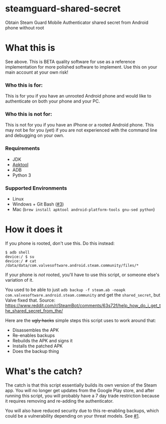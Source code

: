 # steamguard-shared-secret
Obtain Steam Guard Mobile Authenticator shared secret from Android phone without root

# What this is
See above. This is BETA quality software for use as a reference implementation for more polished software to implement.
Use this on your main account at your own risk!

### Who this is for:
This is for you if you have an unrooted Android phone and would like to authenticate on both your phone and your PC.

### Who this is not for:
This is not for you if you have an iPhone or a rooted Android phone. This may not be for you (yet) if you
are not experienced with the command line and debugging on your own.

### Requirements
* JDK
* [Apktool](https://ibotpeaches.github.io/Apktool/)
* ADB
* Python 3

### Supported Environments
* Linux
* Windows + Git Bash ([#3](https://github.com/steamguard-totp/steamguard-shared-secret/issues/3))
* Mac (`brew install apktool android-platform-tools gnu-sed python`)

# How it does it
If you phone is rooted, don't use this. Do this instead:
```
$ adb shell
device:/ $ su
device:/ # cat /data/data/com.valvesoftware.android.steam.community/files/*
```

If your phone is *not* rooted, you'll have to use this script, or someone else's variation of it.

You used to be able to just `adb backup -f steam.ab -noapk com.valvesoftware.android.steam.community` and get the `shared_secret`,
but Valve fixed that. Source: https://www.reddit.com/r/SteamBot/comments/63s72f/help_how_do_i_get_the_shared_secret_from_the/

Here are the ~~ugly hacks~~ simple steps this script uses to work around that:
* Disassembles the APK
* Re-enables backups
* Rebuilds the APK and signs it
* Installs the patched APK
* Does the backup thing

# What's the catch?
The catch is that this script essentially builds its own version of the Steam app. You will no longer get updates from the Google
Play store, and after running this script, you will probably have a 7 day trade restriction because it requires removing and
re-adding the authenticator.

You will also have reduced security due to this re-enabling backups, which could be a vulnerability depending on your
threat models. See [#1](https://github.com/steamguard-totp/steamguard-shared-secret/issues/1).

